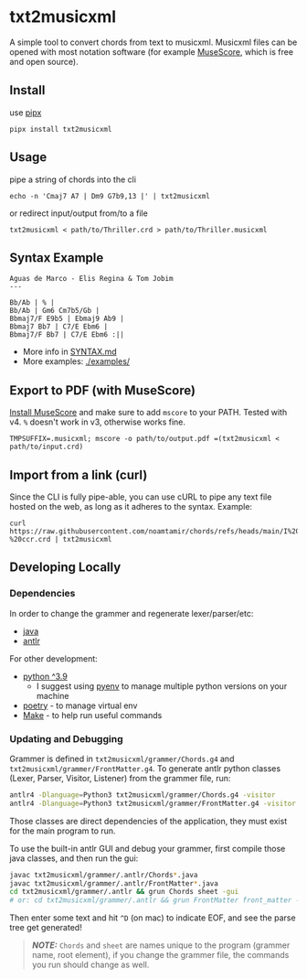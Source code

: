 # txt2musicxml
A simple tool to convert chords from text to musicxml. Musicxml files can be opened with most notation software (for example [MuseScore](https://musescore.org/), which is free and open source).

## Install
use [pipx](https://github.com/pypa/pipx)
```shell
pipx install txt2musicxml
```

## Usage
pipe a string of chords into the cli
```shell
echo -n 'Cmaj7 A7 | Dm9 G7b9,13 |' | txt2musicxml
```
or redirect input/output from/to a file
```shell
txt2musicxml < path/to/Thriller.crd > path/to/Thriller.musicxml
```

## Syntax Example
```crd
Aguas de Marco - Elis Regina & Tom Jobim
---

Bb/Ab | % |
Bb/Ab | Gm6 Cm7b5/Gb |
Bbmaj7/F E9b5 | Ebmaj9 Ab9 |
Bbmaj7 Bb7 | C7/E Ebm6 |
Bbmaj7/F Bb7 | C7/E Ebm6 :||
```

- More info in [SYNTAX.md](./SYNTAX.md)
- More examples: [./examples/](./examples/)

## Export to PDF (with MuseScore)
[Install MuseScore](https://musescore.org/en/download) and make sure to add `mscore` to your PATH. Tested with v4. `%` doesn't work in v3, otherwise works fine.
```shell
TMPSUFFIX=.musicxml; mscore -o path/to/output.pdf =(txt2musicxml < path/to/input.crd)
```

## Import from a link (curl)
Since the CLI is fully pipe-able, you can use cURL to pipe any text file hosted on the web, as long as it adheres to the syntax. Example:
```shell
curl https://raw.githubusercontent.com/noamtamir/chords/refs/heads/main/I%20heard%20it%20through%20the%20grapvine%20-%20ccr.crd | txt2musicxml
```

## Developing Locally
### Dependencies
In order to change the grammer and regenerate lexer/parser/etc:
- [java](https://www.java.com/en/download/)
- [antlr](https://www.antlr.org/)

For other development:
- [python ^3.9](https://www.python.org/)
    - I suggest using [pyenv](https://github.com/pyenv/pyenv) to manage multiple python versions on your machine
- [poetry](https://python-poetry.org/) - to manage virtual env
- [Make](https://www.gnu.org/software/make/) - to help run useful commands

### Updating and Debugging
Grammer is defined in `txt2musicxml/grammer/Chords.g4` and `txt2musicxml/grammer/FrontMatter.g4`.
To generate antlr python classes (Lexer, Parser, Visitor, Listener) from the grammer file, run:
```bash
antlr4 -Dlanguage=Python3 txt2musicxml/grammer/Chords.g4 -visitor
antlr4 -Dlanguage=Python3 txt2musicxml/grammer/FrontMatter.g4 -visitor
```
Those classes are direct dependencies of the application, they must exist for the main program to run.

To use the built-in antlr GUI and debug your grammer, first compile those java classes, and then run the gui:
```bash
javac txt2musicxml/grammer/.antlr/Chords*.java
javac txt2musicxml/grammer/.antlr/FrontMatter*.java
cd txt2musicxml/grammer/.antlr && grun Chords sheet -gui
# or: cd txt2musicxml/grammer/.antlr && grun FrontMatter front_matter -gui
```
Then enter some text and hit `^D` (on mac) to indicate EOF, and see the parse tree get generated!
> **_NOTE:_** `Chords` and `sheet` are names unique to the program (grammer name, root element), if you change the grammer file, the commands you run should change as well.